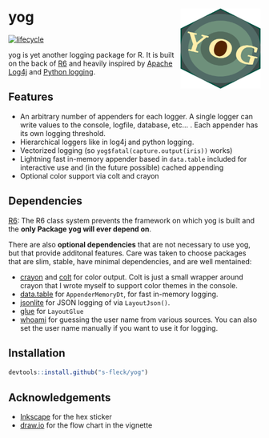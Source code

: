 # yog <img src="man/figures/yog-logo-plain.svg" align="right" width=160 height=160/>

[![lifecycle](https://img.shields.io/badge/lifecycle-experimental-orange.svg)](https://www.tidyverse.org/lifecycle/#experimental)

yog is yet another logging package for R. It is built on the back of
[R6](https://github.com/r-lib/R6) and heavily inspired by 
[Apache Log4j](https://logging.apache.org/log4j/2.x/) and 
[Python logging](https://docs.python.org/3/library/logging.html).

## Features
  
* An arbitrary number of appenders for each logger. A single logger can write
  values to the console, logfile, database, etc... . Each appender has its
  own logging threshold.
* Hierarchical loggers like in log4j and python logging.
* Vectorized logging (so `yog$fatal(capture.output(iris))` works)
* Lightning fast in-memory appender based in `data.table` included for 
  interactive use and (in the future possible) cached appending
* Optional color support via colt and crayon


## Dependencies

[R6](https://github.com/r-lib/R6): The R6 class system prevents the framework
on which yog is built and the **only Package yog will ever depend on**.

There are also **optional dependencies** that are not necessary to use yog, but
that provide additonal features. Care was taken to choose packages that are
slim, stable, have minimal dependencies, and are well mentained:

  * [crayon](https://github.com/r-lib/crayon) and 
    [colt](https://github.com/s-fleck/colt) for color output. Colt is just a 
    small wrapper around crayon that I wrote myself to support color themes 
    in the console.
  * [data.table](https://github.com/Rdatatable/) for `AppenderMemoryDt`, 
    for fast in-memory logging. 
  * [jsonlite](https://github.com/jeroen/jsonlite) for JSON logging of via 
    `LayoutJson()`. 
  * [glue](https://github.com/tidyverse/glue) for `LayoutGlue`
  * [whoami](https://github.com/r-lib/whoami/blob/master/DESCRIPTION) for 
    guessing the user name from various sources. You can also set the user name 
    manually if you want to use it for logging.

## Installation

``` r
devtools::install.github("s-fleck/yog")
```


## Acknowledgements

* [Inkscape](https://inkscape.org/) for the hex sticker
* [draw.io](https://draw.io/) for the flow chart in the vignette
